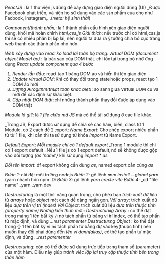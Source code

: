 <!-- 1. React JS là gì? -->

_ReactJS_ : là 1 thư viện js dùng để xây dựng giao diện người dùng (UI)
\_Được Facebook phát triển, và hiện họ sử dụng vào các sản phẩm của chọ như Facbook, Instagram,...(_meta: hệ sinh thái_)

_Component(thành phần)_: là 1 thành phần cấu hình nên giao diện người dùng, khối mã hoàn chỉnh _html,css,js_
_Giải thích_: nếu trước chỉ có html,css,js thì sẽ có nhiều phần bị lặp lại, nên người ta đưa ra ý tưởng chia bố cục trang web thành các thành phần nhỏ hơn

_Web xây dựng vào react ko load lại toàn bộ trang_:
_Virtual DOM (document object Model ảo)_ : là bản sao của DOM thật. chỉ tồn tại trong bộ nhớ ứng dụng
_React update component qua 4 bước_

1. _Render lần đầu_: react tạo 1 bảng DOM ảo và hiển thị lên giao diện
2. _Update virtual DOM_: Khi có thay đổi trong state hoặc props, react tạo 1 DOM ảo mới
3. _Diffing Alrogithm(thuật toán khác biệt)_: so sánh giữa Virtual DOM cũ và mới để xác định sự khác biệt.
4. _Cập nhật DOM thật_: chỉ những thành phần thay đổi được áp dụng vào DOM thật

<!-- 2. JavaScript ES6 - Modules Tìm hiểu Named Export, Default Export  -->

_Module là gì?_: là _1 file chứa mã JS_ mà có thể tái sử dụng ở các file khác.

\_Trong JS, Export được sử dụng để chia sẻ các hàm, biến, class từ 1 Module. có 2 cách để 2 export:
_Name Export_: Cho phép export nhiều phần tử từ 1 file, khi cần thì ta sử dụng từ khóa _Import_ từ Name Export.

_Default Export_: _Mỗi module chỉ có 1 default export_
\_Trong 1 module thì chỉ có 1 export default
\_Nếu 1 file js có 1 export default, nó sẽ không được gộp vào đối tượng _{as 'name'}_ khi sử dụng _import \* as_

_Đổi tên import_: df export không cần dùng _as_, named export cần cùng _as_

<!-- 3. Hướng Dẫn Tạo Dự Án React CodeSandbox vs Local Project using VScode -->

_Bước 1_: cài đặt môi trường nodejs
_Bước 2_: gõ lệnh _npm install --global yarn_ (yarn nhanh hơn npm :D)
_Bước 3_: gõ lệnh _yarn create vite_
_Bước 4_:
\_cd "file name"
\_yarn
\_yarn dev

<!-- 8. Destructuring JavaScript -->

_Destructuring_ là một tính năng quan trọng, cho phép bạn _trích xuất dữ liệu_ từ _arrays_ hoặc _object_ một cách dễ dàng ngắn gọn.
_Với array_: trích xuất dữ liệu _dựa trên vị trí (index)_
_Với Object_: trích xuất dữ liệu _dựa trên thuộc tính (property name)_
_Những kiến thức mới:_:
_Destructuring Array_ : có thể đặt trong mảng 1 tên bất kỳ vì nó tách phần tử bằng vị trí index, có thể tạo phần tử mặc định, và dùng _...rest paramenter_
_Destructuring Object_ : ko thể đặt trong {} 1 tên bất kỳ vì nó tách phần tử bằng dự vào key(thuộc tính) nên muốn thay đổi phải dùng đến _tên ví danh(alias)_, có thể tạo phần tử mặc định, và dùng _...rest paramenter_

<!-- 9. destructuring function -->

_Destructuring_: còn có thể được sử dụng trực tiếp trong tham số (parameter) của một hàm. Điều này giúp _tránh việc lặp lại truy cập thuộc tính bên trong thân hàm_
